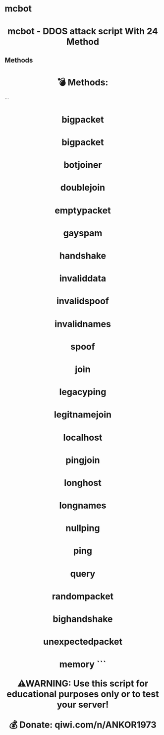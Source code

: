 # mcbot

<h1 align="center">mcbot - DDOS attack script With 24 Method</h1>


## Methods

   <h1 align="center"> 💣 Methods:</h1>
 ```
<h1 align="center">bigpacket
<h1 align="center">bigpacket
<h1 align="center">botjoiner
<h1 align="center">doublejoin
<h1 align="center">emptypacket
<h1 align="center">gayspam
<h1 align="center">handshake
<h1 align="center">invaliddata
<h1 align="center">invalidspoof
<h1 align="center">invalidnames
<h1 align="center">spoof
<h1 align="center">join
<h1 align="center">legacyping
<h1 align="center">legitnamejoin
<h1 align="center">localhost
<h1 align="center">pingjoin
<h1 align="center">longhost
<h1 align="center">longnames
<h1 align="center">nullping
<h1 align="center">ping
<h1 align="center">query
<h1 align="center">randompacket
<h1 align="center">bighandshake
<h1 align="center">unexpectedpacket
<h1 align="center">memory
```

**⚠WARNING: Use this script for educational purposes only or to test your server!**


**💰 Donate:**
qiwi.com/n/ANKOR1973
